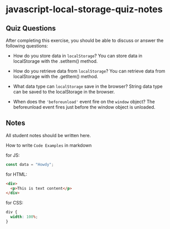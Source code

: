# javascript-local-storage-quiz-notes

## Quiz Questions

After completing this exercise, you should be able to discuss or answer the following questions:

- How do you store data in `localStorage`?
You can store data in localStorage with the .setItem() method.

- How do you retrieve data from `localStorage`?
You can retrieve data from localStorage with the .getItem() method.

- What data type can `localStorage` save in the browser?
String data type can be saved to the localStorage in the browser.

- When does the `'beforeunload'` event fire on the `window` object?
The beforeunload event fires just before the window object is unloaded.

## Notes

All student notes should be written here.


How to write `Code Examples` in markdown

for JS:

```javascript
const data = "Howdy";
```

for HTML:

```html
<div>
  <p>This is text content</p>
</div>
```

for CSS:

```css
div {
  width: 100%;
}
```
